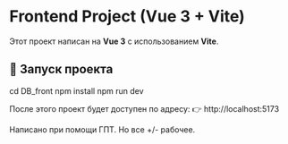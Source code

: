 # Frontend Project (Vue 3 + Vite)

Этот проект написан на **Vue 3** с использованием **Vite**.

## 🚀 Запуск проекта

cd DB_front
npm install
npm run dev

После этого проект будет доступен по адресу:
👉 http://localhost:5173

Написано при помощи ГПТ.
Но все +/- рабочее.

